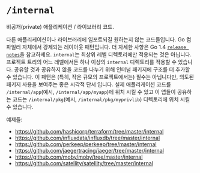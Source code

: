 # `/internal`

비공개(private) 애플리케이션 / 라이브러리 코드.

다른 애플리케이션이나 라이브러리에 임포트되길 원하는지 않는 코드들입니다.
Go 컴파일러 자체에서 강제되는 레이아웃 패턴입니다.
더 자세한 사항은 Go 1.4 [`release notes`](https://golang.org/doc/go1.4#internalpackages)을 참고하세요.
`internal`는 최상위 레벨 디렉토리에만 적용되는 것은 아닙니다.
프로젝트 트리의 어느 레벨에서든 하나 이상의 `internal` 디렉토리를 적용할 수 있습니다.
공유할 것과 공유하지 않을 코드를 나누기 위해 인터널 패키지에 구조를 더 추가할 수 있습니다.
이 패턴은 (특히, 작은 규모의 프로젝트에서는) 필수는 아닙니다만, 의도된 패키지 사용을 보여주는 좋은 시각적 단서 입니다. 
실제 애플리케이션 코드를 `/internal/app`(예시, `/internal/app/myapp`)에 위치 시킬 수 있고 이 앱들이 공유하는 코드는  `/internal/pkg`(예시, `/internal/pkg/myprivlib`) 디렉토리에 위치 시킬 수 있습니다.

예제들:

* https://github.com/hashicorp/terraform/tree/master/internal
* https://github.com/influxdata/influxdb/tree/master/internal
* https://github.com/perkeep/perkeep/tree/master/internal
* https://github.com/jaegertracing/jaeger/tree/master/internal
* https://github.com/moby/moby/tree/master/internal
* https://github.com/satellity/satellity/tree/master/internal
